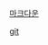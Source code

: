 [마크다운](https://velog.io/@jeajea0127/%EB%A7%88%ED%81%AC%EB%8B%A4%EC%9A%B4-%EB%AC%B8%EB%B2%95)

[git](https://velog.io/@jeajea0127/git)

